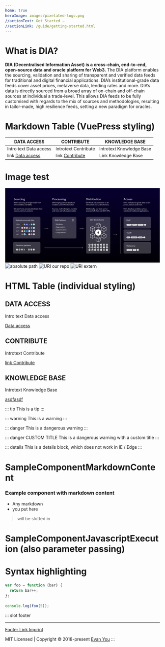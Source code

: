 ```yaml
---
home: true
heroImage: images/pixelated-logo.png
//actionText: Get Started →
//actionLink: /guide/getting-started.html
---
```


# What is DIA? 
__DIA (Decentralised Information Asset) is a cross-chain, end-to-end, open-source data and oracle platform for Web3.__
The DIA platform enables the sourcing, validation and sharing of transparent and verified data feeds for traditional and digital financial applications. DIA’s institutional-grade data feeds cover asset prices, metaverse data, lending rates and more.
DIA’s data is directly sourced from a broad array of on-chain and off-chain sources at individual a trade-level. This allows DIA feeds to be fully customised with regards to the mix of sources and methodologies, resulting in tailor-made, high resilience feeds, setting a new paradigm for oracles.

# Markdown Table (VuePress styling)

| DATA ACCESS | CONTRIBUTE | KNOWLEDGE BASE |
| ----------- | ---------- | -------------- |
| Intro text Data access   | Introtext Contribute | Introtext Knowledge Base |
| link [Data access](doc_dir_data-access/ "title text link hello world data access!") | link [Contribute](doc_dir_contribute/ "title text link hello world data access!") | Link Knowledge Base |


# Image test
![relative path](images/Architecture.svg)
![absolute path](/images/Architecture.svg)
![URI our repo](https://effortless-marigold-12d892.netlify.app/images/Architecture.svg)
![URI extern](https://octodex.github.com/images/minion.png)


# HTML Table (individual styling)
<div class="features">
  <div class="feature">
    <h2>DATA ACCESS</h2>
    <p>Intro text Data access</p>
    <a href="doc_dir_data-access/">Data access</a>
  </div>
  <div class="feature">
    <h2>CONTRIBUTE</h2>
    <p>Introtext Contribute</p>
    <a href="doc_dir_contribute/">link Contribute</a>
  </div>
  <div class="feature">
    <h2>KNOWLEDGE BASE</h2>
    <p>Introtext Knowledge Base</p>
    <a href="asdfasdfa">asdfasdf</a>
  </div>
</div>

::: tip
This is a tip
:::

::: warning
This is a warning
:::

::: danger
This is a dangerous warning
:::

::: danger CUSTOM TITLE
This is a dangerous warning with a custom title
:::

::: details
This is a details block, which does not work in IE / Edge
:::


# SampleComponentMarkdownContent
<SampleComponentMarkdownContent>

### Example component with markdown content 
- Any markdown
- you put here
> will be slotted in 

</SampleComponentMarkdownContent>

# SampleComponentJavascriptExecution (also parameter passing)

<SampleComponentJavascriptExecution display-text="display text" headlineText="headline text" />

# Syntax highlighting

``` js
var foo = function (bar) {
  return bar++;
};

console.log(foo(5));
```

::: slot footer




-------
[Footer Link Imprint](doc_dir_data-access/ "la li lu")


MIT Licensed | Copyright © 2018-present [Evan You](https://github.com/yyx990803)
:::
